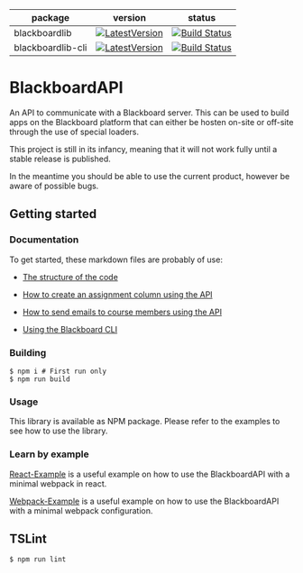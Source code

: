 |package|version|status|
|-------|-------|------|
|blackboardlib|[![LatestVersion](https://img.shields.io/npm/v/blackboardlib/latest.svg)]()|[![Build Status](https://dev.azure.com/BBReverseEngineering/BlackboardLib%20CI/_apis/build/status/BlackboardLib%20Build%20Library?branchName=master)](https://dev.azure.com/BBReverseEngineering/BlackboardLib%20CI/_build/latest?definitionId=12&branchName=master)|
|blackboardlib-cli|[![LatestVersion](https://img.shields.io/npm/v/blackboardlib-cli/latest.svg)]()|[![Build Status](https://dev.azure.com/BBReverseEngineering/BlackboardLib%20CI/_apis/build/status/BlackboardLib%20Build%20CLI?branchName=master)](https://dev.azure.com/BBReverseEngineering/BlackboardLib%20CI/_build/latest?definitionId=11&branchName=master)|


# BlackboardAPI

An API to communicate with a Blackboard server. This can be used to build apps on the Blackboard platform that can either be hosten on-site or off-site through the use of special loaders.

This project is still in its infancy, meaning that it will not work fully until a stable release is published.

In the meantime you should be able to use the current product, however be aware of possible bugs.

## Getting started

### Documentation

To get started, these markdown files are probably of use:

- [The structure of the code](docs/project_structure.md)

- [How to create an assignment column using the API](docs/column_example.md)

- [How to send emails to course members using the API](docs/email.md)

- [Using the Blackboard CLI](docs/cli.md)

### Building
```
$ npm i # First run only
$ npm run build
```

### Usage
This library is available as NPM package.
Please refer to the examples to see how to use the library.

### Learn by example

[React-Example](https://github.com/Pieterv24/blackboard-webpack-example) is a
useful example on how to use the BlackboardAPI with a minimal webpack in react.

[Webpack-Example](https://github.com/Pieterv24/blackboard-webpack-example) is a
useful example on how to use the BlackboardAPI with a minimal webpack configuration.


## TSLint
```
$ npm run lint
```
